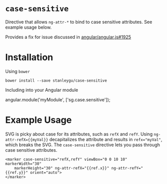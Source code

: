 `case-sensitive`
==============

Directive that allows `ng-attr-*` to bind to case sensitive attributes. See example usage below.

Provides a fix for issue discussed in [angular/angular.js#1925](https://github.com/angular/angular.js/issues/1925)

# Installation

Using `bower`

`bower install --save stanleygu/case-sensitive`

Including into your Angular module

angular.module('myModule', ['sg.case.sensitive']);

# Example Usage

SVG is picky about case for its attributes, such as `refX` and `refY`. Using `ng-attr-refX={{myVal}}` decapitalizes the attribute and results in `refx="myVal"`, which breaks the SVG. The `case-sensitive` directive lets you pass through case sensitive attributes.

```
<marker case-sensitive="refX,refY" viewBox="0 0 10 10" markerWidth="30"
    markerHeight="30" ng-attr-refX="{{ref.x}}" ng-attr-refY="{{ref.y}}" orient="auto">
</marker>
```
